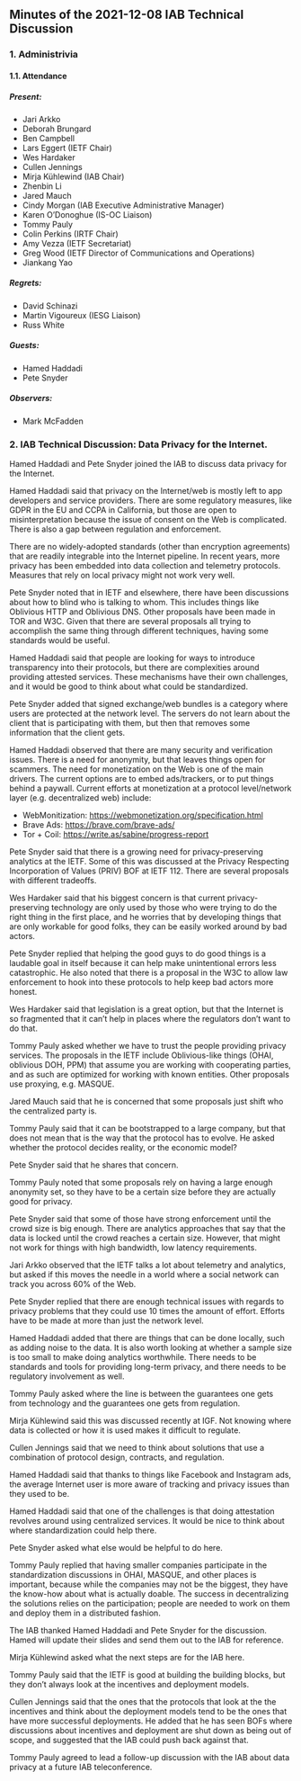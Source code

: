 
Minutes of the 2021-12-08 IAB Technical Discussion
--------------------------------------------------


### 1. Administrivia


#### 1.1. Attendance


##### Present:


* Jari Arkko
* Deborah Brungard
* Ben Campbell
* Lars Eggert (IETF Chair)
* Wes Hardaker
* Cullen Jennings
* Mirja Kühlewind (IAB Chair)
* Zhenbin Li
* Jared Mauch
* Cindy Morgan (IAB Executive Administrative Manager)
* Karen O’Donoghue (IS-OC Liaison)
* Tommy Pauly
* Colin Perkins (IRTF Chair)
* Amy Vezza (IETF Secretariat)
* Greg Wood (IETF Director of Communications and Operations)
* Jiankang Yao


##### Regrets:


* David Schinazi
* Martin Vigoureux (IESG Liaison)
* Russ White


##### Guests:


* Hamed Haddadi
* Pete Snyder


##### Observers:


* Mark McFadden


### 2. IAB Technical Discussion: Data Privacy for the Internet.


Hamed Haddadi and Pete Snyder joined the IAB to discuss data privacy for the Internet.


Hamed Haddadi said that privacy on the Internet/web is mostly left to app developers and service providers. There are some regulatory measures, like GDPR in the EU and CCPA in California, but those are open to misinterpretation because the issue of consent on the Web is complicated. There is also a gap between regulation and enforcement.


There are no widely-adopted standards (other than encryption agreements) that are readily integrable into the Internet pipeline. In recent years, more privacy has been embedded into data collection and telemetry protocols. Measures that rely on local privacy might not work very well.


Pete Snyder noted that in IETF and elsewhere, there have been discussions about how to blind who is talking to whom. This includes things like Oblivious HTTP and Oblivious DNS. Other proposals have been made in TOR and W3C. Given that there are several proposals all trying to accomplish the same thing through different techniques, having some standards would be useful.


Hamed Haddadi said that people are looking for ways to introduce transparency into their protocols, but there are complexities around providing attested services. These mechanisms have their own challenges, and it would be good to think about what could be standardized.


Pete Snyder added that signed exchange/web bundles is a category where users are protected at the network level. The servers do not learn about the client that is participating with them, but then that removes some information that the client gets.


Hamed Haddadi observed that there are many security and verification issues. There is a need for anonymity, but that leaves things open for scammers. The need for monetization on the Web is one of the main drivers. The current options are to embed ads/trackers, or to put things behind a paywall. Current efforts at monetization at a protocol level/network layer (e.g. decentralized web) include:


* WebMonitization: https://webmonetization.org/specification.html
* Brave Ads: https://brave.com/brave-ads/
* Tor + Coil: https://write.as/sabine/progress-report


Pete Snyder said that there is a growing need for privacy-preserving analytics at the IETF. Some of this was discussed at the Privacy Respecting Incorporation of Values (PRIV) BOF at IETF 112. There are several proposals with different tradeoffs.


Wes Hardaker said that his biggest concern is that current privacy-preserving technology are only used by those who were trying to do the right thing in the first place, and he worries that by developing things that are only workable for good folks, they can be easily worked around by bad actors.


Pete Snyder replied that helping the good guys to do good things is a laudable goal in itself because it can help make unintentional errors less catastrophic. He also noted that there is a proposal in the W3C to allow law enforcement to hook into these protocols to help keep bad actors more honest.


Wes Hardaker said that legislation is a great option, but that the Internet is so fragmented that it can’t help in places where the regulators don’t want to do that.


Tommy Pauly asked whether we have to trust the people providing privacy services. The proposals in the IETF include Oblivious-like things (OHAI, oblivious DOH, PPM) that assume you are working with cooperating parties, and as such are optimized for working with known entities. Other proposals use proxying, e.g. MASQUE.


Jared Mauch said that he is concerned that some proposals just shift who the centralized party is.


Tommy Pauly said that it can be bootstrapped to a large company, but that does not mean that is the way that the protocol has to evolve. He asked whether the protocol decides reality, or the economic model?


Pete Snyder said that he shares that concern.


Tommy Pauly noted that some proposals rely on having a large enough anonymity set, so they have to be a certain size before they are actually good for privacy.


Pete Snyder said that some of those have strong enforcement until the crowd size is big enough. There are analytics approaches that say that the data is locked until the crowd reaches a certain size. However, that might not work for things with high bandwidth, low latency requirements.


Jari Arkko observed that the IETF talks a lot about telemetry and analytics, but asked if this moves the needle in a world where a social network can track you across 60% of the Web.


Pete Snyder replied that there are enough technical issues with regards to privacy problems that they could use 10 times the amount of effort. Efforts have to be made at more than just the network level.


Hamed Haddadi added that there are things that can be done locally, such as adding noise to the data. It is also worth looking at whether a sample size is too small to make doing analytics worthwhile. There needs to be standards and tools for providing long-term privacy, and there needs to be regulatory involvement as well.


Tommy Pauly asked where the line is between the guarantees one gets from technology and the guarantees one gets from regulation.


Mirja Kühlewind said this was discussed recently at IGF. Not knowing where data is collected or how it is used makes it difficult to regulate.


Cullen Jennings said that we need to think about solutions that use a combination of protocol design, contracts, and regulation.


Hamed Haddadi said that thanks to things like Facebook and Instagram ads, the average Internet user is more aware of tracking and privacy issues than they used to be.


Hamed Haddadi said that one of the challenges is that doing attestation revolves around using centralized services. It would be nice to think about where standardization could help there.


Pete Snyder asked what else would be helpful to do here.


Tommy Pauly replied that having smaller companies participate in the standardization discussions in OHAI, MASQUE, and other places is important, because while the companies may not be the biggest, they have the know-how about what is actually doable. The success in decentralizing the solutions relies on the participation; people are needed to work on them and deploy them in a distributed fashion.


The IAB thanked Hamed Haddadi and Pete Snyder for the discussion. Hamed will update their slides and send them out to the IAB for reference.


Mirja Kühlewind asked what the next steps are for the IAB here.


Tommy Pauly said that the IETF is good at building the building blocks, but they don’t always look at the incentives and deployment models.


Cullen Jennings said that the ones that the protocols that look at the the incentives and think about the deployment models tend to be the ones that have more successful deployments. He added that he has seen BOFs where discussions about incentives and deployment are shut down as being out of scope, and suggested that the IAB could push back against that.


Tommy Pauly agreed to lead a follow-up discussion with the IAB about data privacy at a future IAB teleconference.


